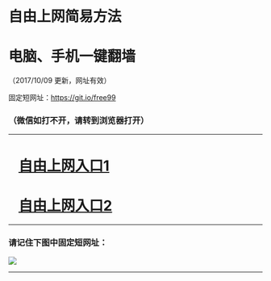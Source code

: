 ﻿# 自由上网简易方法

# 电脑、手机一键翻墙

（2017/10/09 更新，网址有效）

固定短网址：https://git.io/free99

### （微信如打不开，请转到浏览器打开）


***





# &nbsp;&nbsp; <a href="http://ft850827565.fwq-tz-1001.info/fwqtz01.html?t=100900127452 " target="_blank">自由上网入口1</a>
# &nbsp;&nbsp; <a href="http://ft253494447.fwq-tz-1002.info/fwqtz02.html?t=1009001121 " target="_blank">自由上网入口2</a>
***

### 请记住下图中固定短网址：

<img src="https://s3-us-west-2.amazonaws.com/fwq-1001/yjfq-20170905okok.png" /> 


***

